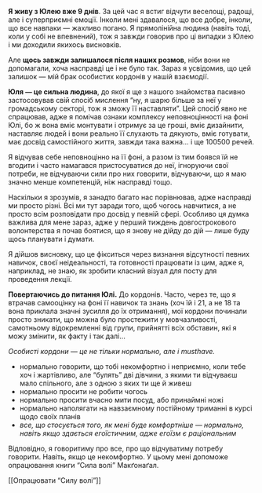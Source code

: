 **Я живу з Юлею вже 9 днів**. За цей час я встиг відчути веселощі, радощі, але і суперприємні емоції. Інколи мені здавалося, що все добре, інколи, що все навпаки — жахливо погано. Я прямолінійна людина (навіть тоді, коли у собі не впевнений), тож я завжди говорив про ці випадки з Юлею і ми доходили якихось висновків.

Але **щось завжди залишалося після наших розмов**, ніби вони не допомагали, хоча насправді це і не було так. Зараз я усвідомив, що цей залишок — мій брак особистих кордонів у нашій взаємодії.

**Юля — це сильна людина**, до якої я ще з нашого знайомства пасивно застосовував свій спосіб мислення “ну, я шарю більше за неї у громадському секторі, тож я зможу її наставляти”. Цей спосіб явно не спрацював, адже я помічав ознаки комплексу неповноцінності на фоні Юлі, бо ж вона вміє монтувати і отримує за це гроші, вміє дизайнити, наставляє людей і вони реально її слухають та дякують, вміє готувати, має досвід самостійного життя, завжди така важна… і ще 100500 речей.

Я відчував себе неповноцінно на її фоні, а разом із тим боявся їй не вгодити і часто намагався пристосуватися до неї, ігноруючи свої потреби, не відчуваючи сили про них говорити, відчуваючи, що я маю значно менше компетенцій, ніж насправді тощо. 

Наскільки я зрозумів, я занадто багато нас порівнював, адже насправді ми просто різні. Всі ми тут заради того, щоб чогось навчитися, а не просто всім розповідати про досвід у певній сфері. Особливо ця думка важлива для мене зараз, адже у перший тиждень довгострокового волонтерства я почав боятися, що я знову не дійду до дій — лише буду щось планувати і думати.

Я дійшов висновку, що це фікситься через визнання відсутності певних навичок, своєї неідеальності, та готовності працювати із цим, адже я, наприклад, не знаю, як зробити класний візуал для посту для проведення лекції.

**Повертаючись до питання Юлі.** До кордонів. Часто, через те, що я втрачав самооцінку на фоні її навичок та знань (хоч їй і 21, а не 18 та вона приклала значні зусилля до їх отримання), мої кордони починали просто зникати, що можна було простежити у мовчазливості, самотньому відокремленні від групи, прийнятті всіх обставин, які я можу змінити, як факту і так далі…

*Особисті кордони — це не тільки нормально, але і musthave.*
- нормально говорити, що тобі некомфортно і неприємно, коли тебе хоч і жартівливо, але “булять” дві дівчини, з якими ти відчуваєш мало спільного, але з одною з яких ти ще й живеш
- нормально просити не робити чогось
- нормально просити вчасно мити посуд, або принаймні ножі
- нормально наполягати на навзаємному постійному триманні в курсі щодо своїх планів
- *все, що стосується того, як мені буде комфортніше — нормально, навіть якщо здається егоїстичним, адже егоїзм є раціональним*

Відповідно, я говоритиму про все, про що відчуватиму потребу говорити. Навіть, якщо це некомфортно. У цьому мені допоможе опрацювання книги “Сила волі” Макґонаґал.

[[Опрацювати “Силу волі”]]